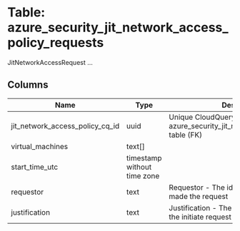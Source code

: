 
# Table: azure_security_jit_network_access_policy_requests
JitNetworkAccessRequest ...
## Columns
| Name        | Type           | Description  |
| ------------- | ------------- | -----  |
|jit_network_access_policy_cq_id|uuid|Unique CloudQuery ID of azure_security_jit_network_access_policies table (FK)|
|virtual_machines|text[]||
|start_time_utc|timestamp without time zone||
|requestor|text|Requestor - The identity of the person who made the request|
|justification|text|Justification - The justification for making the initiate request|
